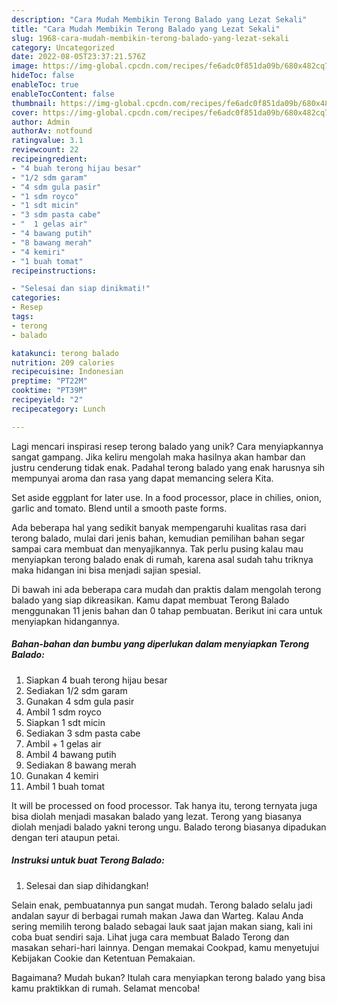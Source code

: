 ```yaml
---
description: "Cara Mudah Membikin Terong Balado yang Lezat Sekali"
title: "Cara Mudah Membikin Terong Balado yang Lezat Sekali"
slug: 1968-cara-mudah-membikin-terong-balado-yang-lezat-sekali
category: Uncategorized
date: 2022-08-05T23:37:21.576Z
image: https://img-global.cpcdn.com/recipes/fe6adc0f851da09b/680x482cq70/terong-balado-foto-resep-utama.jpg
hideToc: false
enableToc: true
enableTocContent: false
thumbnail: https://img-global.cpcdn.com/recipes/fe6adc0f851da09b/680x482cq70/terong-balado-foto-resep-utama.jpg
cover: https://img-global.cpcdn.com/recipes/fe6adc0f851da09b/680x482cq70/terong-balado-foto-resep-utama.jpg
author: Admin
authorAv: notfound
ratingvalue: 3.1
reviewcount: 22
recipeingredient:
- "4 buah terong hijau besar"
- "1/2 sdm garam"
- "4 sdm gula pasir"
- "1 sdm royco"
- "1 sdt micin"
- "3 sdm pasta cabe"
- "  1 gelas air"
- "4 bawang putih"
- "8 bawang merah"
- "4 kemiri"
- "1 buah tomat"
recipeinstructions:

- "Selesai dan siap dinikmati!"
categories:
- Resep
tags:
- terong
- balado

katakunci: terong balado 
nutrition: 209 calories
recipecuisine: Indonesian
preptime: "PT22M"
cooktime: "PT39M"
recipeyield: "2"
recipecategory: Lunch

---
```





Lagi mencari inspirasi resep terong balado yang unik? Cara menyiapkannya sangat gampang. Jika keliru mengolah maka hasilnya akan hambar dan justru cenderung tidak enak. Padahal terong balado yang enak harusnya sih mempunyai aroma dan rasa yang dapat memancing selera Kita.





Set aside eggplant for later use. In a food processor, place in chilies, onion, garlic and tomato. Blend until a smooth paste forms.

Ada beberapa hal yang sedikit banyak mempengaruhi kualitas rasa dari terong balado, mulai dari jenis bahan, kemudian pemilihan bahan segar sampai cara membuat dan menyajikannya. Tak perlu pusing kalau mau menyiapkan terong balado enak di rumah, karena asal sudah tahu triknya maka hidangan ini bisa menjadi sajian spesial.






Di bawah ini ada beberapa cara mudah dan praktis dalam mengolah terong balado yang siap dikreasikan. Kamu dapat membuat Terong Balado menggunakan 11 jenis bahan dan 0 tahap pembuatan. Berikut ini cara untuk menyiapkan hidangannya.

<!--inarticleads1-->

##### Bahan-bahan dan bumbu yang diperlukan dalam menyiapkan Terong Balado:

1. Siapkan 4 buah terong hijau besar
1. Sediakan 1/2 sdm garam
1. Gunakan 4 sdm gula pasir
1. Ambil 1 sdm royco
1. Siapkan 1 sdt micin
1. Sediakan 3 sdm pasta cabe
1. Ambil  + 1 gelas air
1. Ambil 4 bawang putih
1. Sediakan 8 bawang merah
1. Gunakan 4 kemiri
1. Ambil 1 buah tomat


It will be processed on food processor. Tak hanya itu, terong ternyata juga bisa diolah menjadi masakan balado yang lezat. Terong yang biasanya diolah menjadi balado yakni terong ungu. Balado terong biasanya dipadukan dengan teri ataupun petai. 

<!--inarticleads2-->

##### Instruksi untuk buat Terong Balado:


1. Selesai dan siap dihidangkan!

Selain enak, pembuatannya pun sangat mudah. Terong balado selalu jadi andalan sayur di berbagai rumah makan Jawa dan Warteg. Kalau Anda sering memilih terong balado sebagai lauk saat jajan makan siang, kali ini coba buat sendiri saja. Lihat juga cara membuat Balado Terong dan masakan sehari-hari lainnya. Dengan memakai Cookpad, kamu menyetujui Kebijakan Cookie dan Ketentuan Pemakaian. 

Bagaimana? Mudah bukan? Itulah cara menyiapkan terong balado yang bisa kamu praktikkan di rumah. Selamat mencoba!
